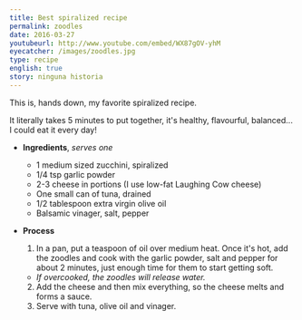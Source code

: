 ```yaml
---
title: Best spiralized recipe
permalink: zoodles
date: 2016-03-27
youtubeurl: http://www.youtube.com/embed/WX87gOV-yhM
eyecatcher: /images/zoodles.jpg
type: recipe
english: true
story: ninguna historia
---
```


This is, hands down, my favorite spiralized recipe. 

It literally takes 5 minutes to put together, it's healthy, flavourful, balanced... I could eat it every day!

* **Ingredients**, _serves one_
  * 1 medium sized zucchini, spiralized
  * 1/4 tsp garlic powder
  * 2-3 cheese in portions (I use low-fat Laughing Cow cheese)
  * One small can of tuna, drained
  * 1/2 tablespoon extra virgin olive oil
  * Balsamic vinager, salt, pepper


* **Process**
  1. In a pan, put a teaspoon of oil over medium heat. Once it's hot, add the zoodles and cook with the garlic powder, salt and pepper for about 2 minutes, just enough time for them to start getting soft. 
   - _If overcooked, the zoodles will release water._
  2. Add the cheese and then mix everything, so the cheese melts and forms a sauce. 
  3. Serve with tuna, olive oil and vinager. 


